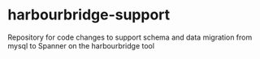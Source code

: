 # harbourbridge-support
Repository for code changes to support schema and data migration from mysql to Spanner on the harbourbridge tool
